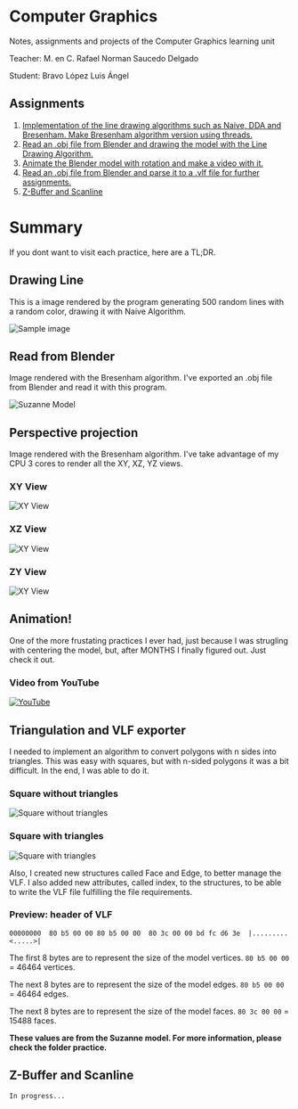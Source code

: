 # Computer Graphics
Notes, assignments and projects of the Computer Graphics learning unit

Teacher: M. en C. Rafael Norman Saucedo Delgado

Student: Bravo López Luis Ángel

## Assignments
1. [Implementation of the line drawing algorithms such as Naive, DDA and Bresenham. Make Bresenham algorithm version using threads.](https://github.com/pekochu/computer-graphics-isc/tree/main/practices/Drawing%20Line)
2. [Read an .obj file from Blender and drawing the model with the Line Drawing Algorithm.](https://github.com/pekochu/computer-graphics-isc/tree/main/practices/Reading%20Blender%20Objects)
3. [Animate the Blender model with rotation and make a video with it.](https://github.com/pekochu/computer-graphics-isc/tree/main/practices/Orthogonal%20Projection)
4. [Read an .obj file from Blender and parse it to a .vlf file for further assignments.](https://github.com/pekochu/computer-graphics-isc/tree/main/practices/VLF%20Parser)
5. [Z-Buffer and Scanline](https://github.com/pekochu/computer-graphics-isc/tree/main/practices/ZBuffer)

# Summary
If you dont want to visit each practice, here are a TL;DR.
## Drawing Line
This is a image rendered by the program generating 500 random lines with a random color, drawing it with Naive Algorithm.

![Sample image](./practices/Drawing%20Line/sample.jpg)

## Read from Blender
Image rendered with the Bresenham algorithm. I've exported an .obj file from Blender and read it with this program.

![Suzanne Model](./practices/Reading%20Blender%20Objects/Monkey.png)

## Perspective projection
Image rendered with the Bresenham algorithm. I've take advantage of my CPU 3 cores to render all the XY, XZ, YZ views.

### XY View
![XY View](./practices/Orthogonal%20Projection/XYView.ppm.png)

### XZ View
![XY View](./practices/Orthogonal%20Projection/XZView.ppm.png)

### ZY View
![XY View](./practices/Orthogonal%20Projection/ZYView.ppm.png)

## Animation!
One of the more frustating practices I ever had, just because I was strugling with centering the model, but, after MONTHS I finally figured out. Just check it out.

### Video from YouTube
[![YouTube](https://img.youtube.com/vi/c3h0p4jMf9U/0.jpg)](https://www.youtube.com/watch?v=c3h0p4jMf9U)

## Triangulation and VLF exporter

I needed to implement an algorithm to convert polygons with n sides into triangles. This was easy with squares, but with n-sided polygons it was a bit difficult. In the end, I was able to do it.

### Square without triangles
![Square without triangles](./practices/VLF%20Parser/CubeWithoutTriangles.png)

### Square with triangles
![Square with triangles](./practices/VLF%20Parser/CubeWithTriangles.png)

Also, I created new structures called Face and Edge, to better manage the VLF. I also added new attributes, called index, to the structures, to be able to write the VLF file fulfilling the file requirements.

### Preview: header of VLF

```
00000000  80 b5 00 00 80 b5 00 00  80 3c 00 00 bd fc d6 3e  |.........<.....>|
```
The first 8 bytes are to represent the size of the model vertices. `` 80 b5 00 00 `` = 46464 vertices. 

The next 8 bytes are to represent the size of the model edges. `` 80 b5 00 00 `` = 46464 edges. 

The next 8 bytes are to represent the size of the model faces. `` 80 3c 00 00 `` = 15488 faces. 

**These values are from the Suzanne model. For more information, please check the folder practice.**

## Z-Buffer and Scanline

``In progress...``
